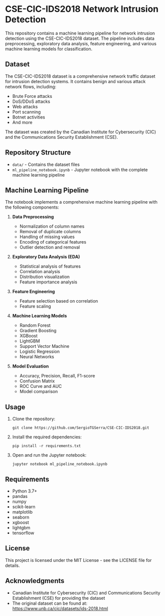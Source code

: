 # CSE-CIC-IDS2018 Network Intrusion Detection

This repository contains a machine learning pipeline for network intrusion detection using the CSE-CIC-IDS2018 dataset. The pipeline includes data preprocessing, exploratory data analysis, feature engineering, and various machine learning models for classification.

## Dataset

The CSE-CIC-IDS2018 dataset is a comprehensive network traffic dataset for intrusion detection systems. It contains benign and various attack network flows, including:

- Brute Force attacks
- DoS/DDoS attacks
- Web attacks
- Port scanning
- Botnet activities
- And more

The dataset was created by the Canadian Institute for Cybersecurity (CIC) and the Communications Security Establishment (CSE).

## Repository Structure

- `data/` - Contains the dataset files
- `ml_pipeline_notebook.ipynb` - Jupyter notebook with the complete machine learning pipeline

## Machine Learning Pipeline

The notebook implements a comprehensive machine learning pipeline with the following components:

1. **Data Preprocessing**
   - Normalization of column names
   - Removal of duplicate columns
   - Handling of missing values
   - Encoding of categorical features
   - Outlier detection and removal

2. **Exploratory Data Analysis (EDA)**
   - Statistical analysis of features
   - Correlation analysis
   - Distribution visualization
   - Feature importance analysis

3. **Feature Engineering**
   - Feature selection based on correlation
   - Feature scaling

4. **Machine Learning Models**
   - Random Forest
   - Gradient Boosting
   - XGBoost
   - LightGBM
   - Support Vector Machine
   - Logistic Regression
   - Neural Networks

5. **Model Evaluation**
   - Accuracy, Precision, Recall, F1-score
   - Confusion Matrix
   - ROC Curve and AUC
   - Model comparison

## Usage

1. Clone the repository:
   ```
   git clone https://github.com/SergioTGSerra/CSE-CIC-IDS2018.git
   ```

2. Install the required dependencies:
   ```
   pip install -r requirements.txt
   ```

3. Open and run the Jupyter notebook:
   ```
   jupyter notebook ml_pipeline_notebook.ipynb
   ```

## Requirements

- Python 3.7+
- pandas
- numpy
- scikit-learn
- matplotlib
- seaborn
- xgboost
- lightgbm
- tensorflow

## License

This project is licensed under the MIT License - see the LICENSE file for details.

## Acknowledgments

- Canadian Institute for Cybersecurity (CIC) and Communications Security Establishment (CSE) for providing the dataset
- The original dataset can be found at: https://www.unb.ca/cic/datasets/ids-2018.html